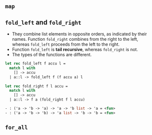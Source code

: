 ## `map`

## `fold_left` and `fold_right`
- They combine list elements in opposite orders, as indicated by their names. Function `fold_right` combines from the right to the left, whereas `fold_left` proceeds from the left to the right.
- Function `fold_left` is **tail recursive**, whereas `fold_right` is not.
- The types of the functions are different.

```ocaml
let rec fold_left f accu l =
  match l with
    [] -> accu
  | a::l -> fold_left f (f accu a) l
  
let rec fold_right f l accu =
  match l with
    [] -> accu
  | a::l -> f a (fold_right f l accu)

- : ('a -> 'b -> 'a) -> 'a -> 'b list -> 'a = <fun>
- : ('a -> 'b -> 'b) -> 'a list -> 'b -> 'b = <fun>
```

## `for_all`